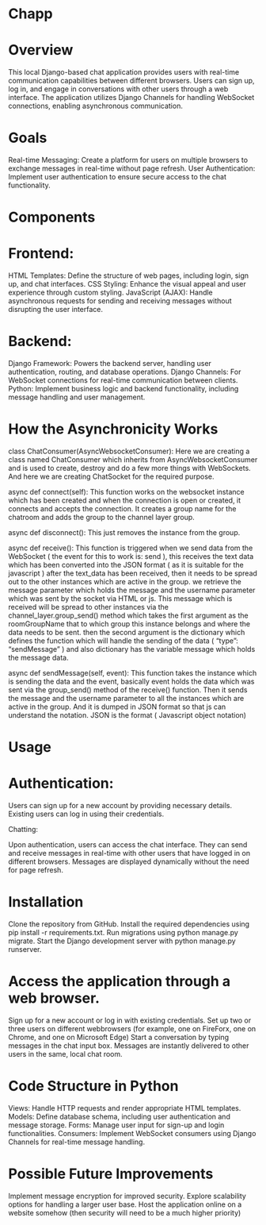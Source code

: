 # Chapp

# Overview

This local Django-based chat application provides users with real-time communication capabilities between different browsers. Users can sign up, log in, and engage in conversations with other users through a web interface. The application utilizes Django Channels for handling WebSocket connections, enabling asynchronous communication.

# Goals

Real-time Messaging: Create a platform for users on multiple browsers to exchange messages in real-time without page refresh.
User Authentication: Implement user authentication to ensure secure access to the chat functionality.

# Components

# Frontend:

HTML Templates: Define the structure of web pages, including login, sign up, and chat interfaces.
CSS Styling: Enhance the visual appeal and user experience through custom styling.
JavaScript (AJAX): Handle asynchronous requests for sending and receiving messages without disrupting the user interface.

# Backend:

Django Framework: Powers the backend server, handling user authentication, routing, and database operations.
Django Channels: For WebSocket connections for real-time communication between clients.
Python: Implement business logic and backend functionality, including message handling and user management.

# How the Asynchronicity Works 

class ChatConsumer(AsyncWebsocketConsumer): Here we are creating a class named ChatConsumer which
inherits from AsyncWebsocketConsumer and is used to create,
destroy and do a few more things with WebSockets. And here
we are creating ChatSocket for the required purpose.

async def connect(self): This function works on the websocket
instance which has been created and when the connection is open
or created, it connects and accepts the connection. It creates a
group name for the chatroom and adds the group to the channel
layer group.

async def disconnect(): This just removes the instance from the
group.

async def receive(): This function is triggered when we send data
from the WebSocket ( the event for this to work is: send ),
this receives the text data which has been converted into the
JSON format ( as it is suitable for the javascript ) after the
text_data has been received, then it needs to be spread out to
the other instances which are active in the group. we retrieve
the message parameter which holds the message and the username
parameter which was sent by the socket via HTML or js.
This message which is received will be spread to other instances
via the channel_layer.group_send() method which takes the first
argument as the roomGroupName that to which group this instance
belongs and where the data needs to be sent. then the second
argument is the dictionary which defines the function which
will handle the sending of the data ( “type”: “sendMessage” )
and also dictionary has the variable message which holds the
message data.

async def sendMessage(self, event): This function takes the
instance which is sending the data and the event,
basically event holds the data which was sent via the
group_send() method of the receive() function. Then it
sends the message and the username parameter to all the
instances which are active in the group. And it is dumped in
JSON format so that js can understand the notation. JSON is
the format ( Javascript object notation)

# Usage

# Authentication:

Users can sign up for a new account by providing necessary details.
Existing users can log in using their credentials.

Chatting:

Upon authentication, users can access the chat interface.
They can send and receive messages in real-time with other users that have logged in on different browsers.
Messages are displayed dynamically without the need for page refresh.

# Installation

Clone the repository from GitHub.
Install the required dependencies using pip install -r requirements.txt.
Run migrations using python manage.py migrate.
Start the Django development server with python manage.py runserver.

# Access the application through a web browser.
Sign up for a new account or log in with existing credentials.
Set up two or three users on different webbrowsers (for example, one on FireForx, one on Chrome, and one on Microsoft Edge)
Start a conversation by typing messages in the chat input box.
Messages are instantly delivered to other users in the same, local chat room.

# Code Structure in Python

Views: Handle HTTP requests and render appropriate HTML templates.
Models: Define database schema, including user authentication and message storage.
Forms: Manage user input for sign-up and login functionalities.
Consumers: Implement WebSocket consumers using Django Channels for real-time message handling.

# Possible Future Improvements

Implement message encryption for improved security.
Explore scalability options for handling a larger user base.
Host the application online on a website somehow (then security will need to be a much higher priority)
